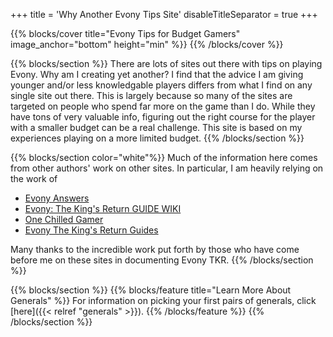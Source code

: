 +++
title = 'Why Another Evony Tips Site'
disableTitleSeparator = true
+++

{{% blocks/cover title="Evony Tips for Budget Gamers" image_anchor="bottom" height="min" %}}
{{% /blocks/cover %}}

{{% blocks/section %}}
There are lots of sites out there with tips on playing Evony.  Why am I
creating yet another?  I find that the advice I am giving younger and/or less
knowledgable players differs from what I find on any single site out there.
This is largely because so many of the sites are targeted on people who spend
far more on the game than I do.  While they have tons of very valuable info,
figuring out the right course for the player with a smaller budget can be a
real challenge.  This site is based on my experiences playing on a more limited
budget.
{{% /blocks/section %}}

{{% blocks/section color="white"%}}
Much of the information here comes from other authors' work on other sites.  In particular, I am heavily relying on the work of 

* [Evony Answers](https://www.evonyanswers.com/)
* [Evony: The King's Return GUIDE WIKI](https://evonyguidewiki.com/)
* [One Chilled Gamer](https://onechilledgamer.com/)
* [Evony The King's Return Guides](https://www.evonytkrguide.com/)

Many thanks to the incredible work put forth by those who have come before me on these sites in documenting Evony TKR. 
{{% /blocks/section %}}

{{% blocks/section %}}
{{% blocks/feature title="Learn More About Generals" %}}
For information on picking your first pairs of generals, click [here]({{< relref "generals" >}}).
{{% /blocks/feature %}}
{{% /blocks/section %}}


